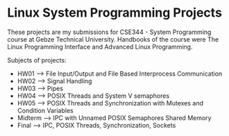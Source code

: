 # Linux System Programming Projects

These projects are my submissions for CSE344 - System Programming course at Gebze Technical University.
Handbooks of the course were The Linux Programming Interface and Advanced Linux Programming.

Subjects of projects:
- HW01 --> File Input/Output and File Based Interprocess Communication
- HW02 --> Signal Handling
- HW03 --> Pipes
- HW04 --> POSIX Threads and System V semaphores
- HW05 --> POSIX Threads and Synchronization with Mutexes and Condition Variables
- Midterm --> IPC with Unnamed POSIX Semaphores Shared Memory
- Final --> IPC, POSIX Threads, Synchronization, Sockets 
